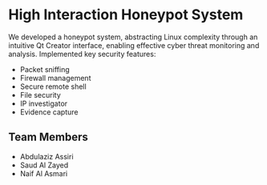 # High Interaction Honeypot System  

We developed a honeypot system, abstracting Linux complexity through an intuitive Qt Creator interface, enabling effective cyber threat monitoring and analysis. Implemented key security features:  
- Packet sniffing  
- Firewall management  
- Secure remote shell  
- File security  
- IP investigator  
- Evidence capture  

## Team Members  
- Abdulaziz Assiri  
- Saud Al Zayed  
- Naif Al Asmari  
